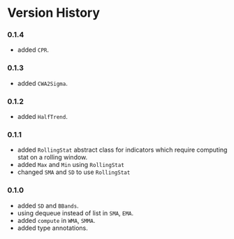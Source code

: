 # Version History

### 0.1.4
- added `CPR`.
### 0.1.3
- added `CWA2Sigma`.
### 0.1.2
- added `HalfTrend`.
### 0.1.1
- added `RollingStat` abstract class for indicators which require computing stat on a rolling window.
- added `Max` and `Min` using `RollingStat`
- changed `SMA` and `SD` to use `RollingStat`
### 0.1.0
- added `SD` and `BBands`.
- using dequeue instead of list in `SMA`, `EMA`.
- added `compute` in `WMA`, `SMMA`.
- added type annotations.